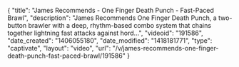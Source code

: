 {
    "title": "James Recommends - One Finger Death Punch - Fast-Paced Brawl",
    "description": "James Recommends One Finger Death Punch, a two-button brawler with a deep, rhythm-based combo system that chains together lightning fast attacks against hord...",
    "videoid": "191586",
    "date_created": "1406055180",
    "date_modified": "1418181771",
    "type": "captivate",
    "layout": "video",
    "url": "\/v\/james-recommends-one-finger-death-punch-fast-paced-brawl\/191586"
}